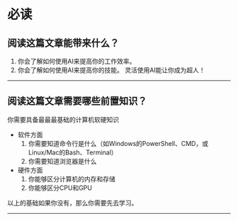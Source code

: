 # 必读

## 阅读这篇文章能带来什么？
1. 你会了解如何使用AI来提高你的工作效率。
2. 你会了解如何使用AI来提高你的技能。
灵活使用AI能让你成为超人！

---

## 阅读这篇文章需要哪些前置知识？
你需要具备最最最基础的计算机软硬知识
- 软件方面
    1. 你需要知道命令行是什么（如Windows的PowerShell、CMD，或Linux/Mac的Bash、Terminal）
    2. 你需要知道浏览器是什么
- 硬件方面
    1. 你能够区分计算机的内存和存储
    2. 你能够区分CPU和GPU

以上的基础如果你没有，那么你需要先去学习。

---
